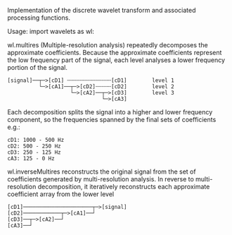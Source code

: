 Implementation of the discrete wavelet transform and associated processing functions.

Usage: import wavelets as wl:

wl.multires (Multiple-resolution analysis) repeatedly decomposes the approximate coefficients. Because the approximate coefficients represent the low frequency part of the signal,
each level analyses a lower frequency portion of the signal.

    [signal]──┬─>[cD1] ┄┄┄┄┄┄┄┄┄┄┄┄┄┄[cD1]        level 1
              └─>[cA1]──┬─>[cD2]┄┄┄┄┄[cD2]        level 2
                        └─>[cA2]──┬─>[cD3]        level 3
                                  └─>[cA3]

Each decomposition splits the signal into a higher and lower frequency component,
so the frequencies spanned by the final sets of coefficients e.g.:

    cD1: 1000 - 500 Hz
    cD2: 500 - 250 Hz
    cD3: 250 - 125 Hz
    cA3: 125 - 0 Hz

wl.inverseMultires reconstructs the original signal from the set of coefficients generated by multi-resolution analysis. In reverse to multi-resolution decomposition, it iteratively reconstructs each approximate coefficient array from the lower level

    [cD1]──────────────────────┬─>[signal]
    [cD2]────────────┬─>[cA1]──┘
    [cD3]──┬─>[cA2]──┘
    [cA3]──┘